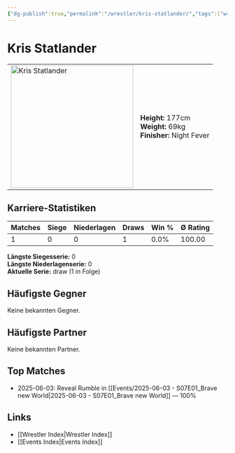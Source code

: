 ```yaml
---
{"dg-publish":true,"permalink":"/wrestler/kris-statlander/","tags":["wrestler"],"noteIcon":"","created":"2025-08-11T09:33:19.802+02:00"}
---
```



# Kris Statlander

<table>
<tr>
<td><img src="Kris Statlander.png" width="280" alt="Kris Statlander"></td>
<td>
<b>Height:</b> 177cm<br>
<b>Weight:</b> 69kg<br>
<b>Finisher:</b> Night Fever<br>
</td>
</tr>
</table>

## Karriere-Statistiken

| Matches | Siege | Niederlagen | Draws | Win % | Ø Rating |
|---------|-------|-------------|-------|-------|-----------|
| 1 | 0 | 0 | 1 | 0.0% | 100.00 |

**Längste Siegesserie:** 0<br>**Längste Niederlagenserie:** 0<br>**Aktuelle Serie:** draw (1 in Folge)


## Häufigste Gegner
Keine bekannten Gegner.

## Häufigste Partner
Keine bekannten Partner.

## Top Matches
- 2025-06-03: Reveal Rumble in [[Events/2025-06-03 - S07E01_Brave new World\|2025-06-03 - S07E01_Brave new World]] — 100%

## Links
- [[Wrestler Index\|Wrestler Index]]
- [[Events Index\|Events Index]]
